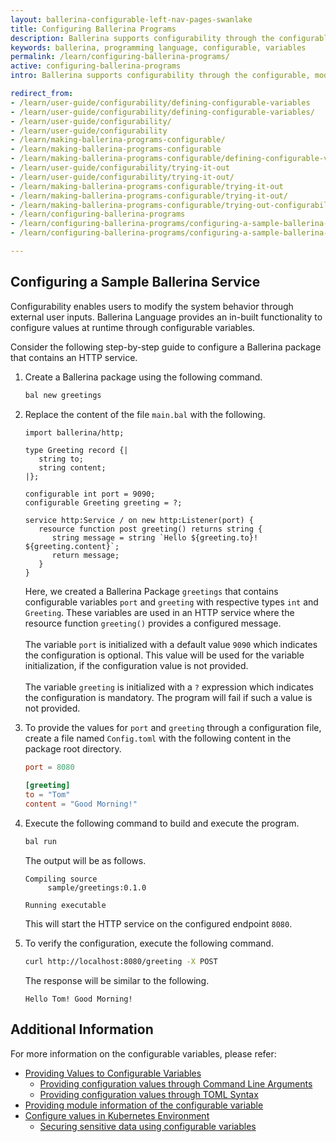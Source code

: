 ```yaml
---
layout: ballerina-configurable-left-nav-pages-swanlake 
title: Configuring Ballerina Programs 
description: Ballerina supports configurability through the configurable, module-level variables. 
keywords: ballerina, programming language, configurable, variables
permalink: /learn/configuring-ballerina-programs/ 
active: configuring-ballerina-programs 
intro: Ballerina supports configurability through the configurable, module-level variables. 

redirect_from:
- /learn/user-guide/configurability/defining-configurable-variables
- /learn/user-guide/configurability/defining-configurable-variables/
- /learn/user-guide/configurability/
- /learn/user-guide/configurability
- /learn/making-ballerina-programs-configurable/
- /learn/making-ballerina-programs-configurable
- /learn/making-ballerina-programs-configurable/defining-configurable-variables
- /learn/user-guide/configurability/trying-it-out
- /learn/user-guide/configurability/trying-it-out/
- /learn/making-ballerina-programs-configurable/trying-it-out
- /learn/making-ballerina-programs-configurable/trying-it-out/
- /learn/making-ballerina-programs-configurable/trying-out-configurability
- /learn/configuring-ballerina-programs
- /learn/configuring-ballerina-programs/configuring-a-sample-ballerina-service
- /learn/configuring-ballerina-programs/configuring-a-sample-ballerina-service/

---
```


## Configuring a Sample Ballerina Service

Configurability enables users to modify the system behavior through external user inputs. Ballerina Language provides an
in-built functionality to configure values at runtime through configurable variables.

Consider the following step-by-step guide to configure a Ballerina package that contains an HTTP service.

1. Create a Ballerina package using the following command.

    ```bash
    bal new greetings
    ```

2. Replace the content of the file `main.bal` with the following.

   ```ballerina
   import ballerina/http;
   
   type Greeting record {|
      string to;
      string content;
   |};
   
   configurable int port = 9090;
   configurable Greeting greeting = ?;
   
   service http:Service / on new http:Listener(port) {
      resource function post greeting() returns string {
         string message = string `Hello ${greeting.to}! ${greeting.content}`;
         return message;
      }
   }
   ```

   Here, we created a Ballerina Package `greetings` that contains configurable variables `port` and `greeting` with
   respective types `int` and  `Greeting`. These variables are used in an HTTP service where the resource function
   `greeting()` provides a configured message.<br><br>
   The variable `port` is initialized with a default value `9090` which indicates the configuration is optional. This
   value will be used for the variable initialization, if the configuration value is not provided.<br><br>
   The variable `greeting` is initialized with a `?`  expression which indicates the configuration is mandatory. The
   program will fail if such a value is not provided.


3. To provide the values for `port` and `greeting` through a configuration file, create a file named `Config.toml`
   with the following content in the package root directory.

   ```toml
   port = 8080
 
   [greeting]
   to = "Tom"
   content = "Good Morning!"
   ```

4. Execute the following command to build and execute the program.
   ```bash
   bal run
   ```

   The output will be as follows.

   ```
   Compiling source
        sample/greetings:0.1.0

   Running executable
   ```
   This will start the HTTP service on the configured endpoint `8080`.


6. To verify the configuration, execute the following command.
   ```bash
   curl http://localhost:8080/greeting -X POST
   ```
   The response will be similar to the following.
   ```
   Hello Tom! Good Morning!
   ```

## Additional Information

For more information on the configurable variables, please refer:

- [Providing Values to Configurable Variables](/learn/configuring-ballerina-programs/providing-values-to-configurable-variables/)
    - [Providing configuration values through Command Line Arguments](/learn/configuring-ballerina-programs/providing-values-to-configurable-variables/#providing-configuration-values-through-command-line-arguments)
    - [Providing configuration values through TOML Syntax](/learn/configuring-ballerina-programs/providing-values-to-configurable-variables/#providing-configuration-values-through-toml-syntax)
- [Providing module information of the configurable variable](/learn/configuring-ballerina-programs/providing-values-to-configurable-variables/#providing-module-information-of-the-configurable-variable)
- [Configure values in Kubernetes Environment](/learn/configuring-ballerina-programs/configure-values-in-kubernetes-environment)
    - [Securing sensitive data using configurable variables](/learn/configuring-ballerina-programs/configure-values-in-kubernetes-environment/#securing-sensitive-data-using-configurable-variables)
